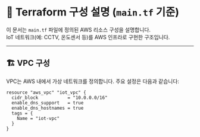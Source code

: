 # 📘 Terraform 구성 설명 (`main.tf` 기준)

이 문서는 `main.tf` 파일에 정의된 AWS 리소스 구성을 설명합니다.  
IoT 네트워크(예: CCTV, 온도센서 등)를 AWS 인프라로 구현한 구조입니다.

---

## 🏗️ VPC 구성

VPC는 AWS 내에서 가상 네트워크를 정의합니다. 주요 설정은 다음과 같습니다:

```hcl
resource "aws_vpc" "iot_vpc" {
  cidr_block           = "10.0.0.0/16"
  enable_dns_support   = true
  enable_dns_hostnames = true
  tags = {
    Name = "iot-vpc"
  }
}

